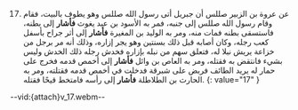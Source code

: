 17. عن عروة بن الزبير صللس أن جبريل أتى رسول الله صللس وهو يطوف بالبيت، فقام وقام رسول الله صللس إلى جنبه، فمر به الأسود بن عبد يغوث **فأشار** إلى بطنه، فاستسقى بطنه فمات منه، ومر به الوليد بن المغيرة **فأشار** إلى أثر جراح بأسفل كعب رجله، وكان أصابه قبل ذلك بسنتين وهو يجر إزاره، وذلك أنه مر برجل من خزاعة يريش نبلا له، فتعلق سهم من نبله بإزاره فخدش رجله ذلك الخدش وليس بشيء فانتقض به فقتله، ومر به العاص بن وائل **فأشار** إلى أخمص قدمه فخرج على حمار له يريد الطائف فربض على شبرقة فدخلت في أخمص قدمه فقتلته، ومر به الحارث بن الطلاطلة **فأشار** إلى رأسه فامتخط قيحًا فقتله.
{: value="17" }

--vid:{attach}v_17.webm--
